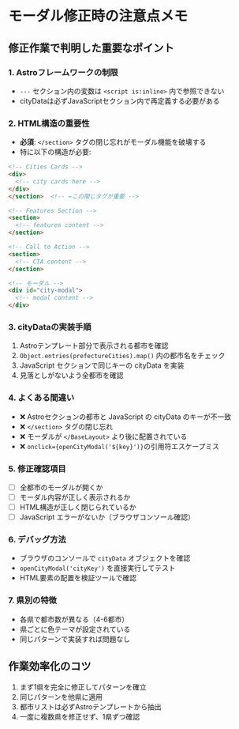 # モーダル修正時の注意点メモ

## 修正作業で判明した重要なポイント

### 1. Astroフレームワークの制限
- `---` セクション内の変数は `<script is:inline>` 内で参照できない
- cityDataは必ずJavaScriptセクション内で再定義する必要がある

### 2. HTML構造の重要性
- **必須**: `</section>` タグの閉じ忘れがモーダル機能を破壊する
- 特に以下の構造が必要:
```html
<!-- Cities Cards -->
<div>
  <!-- city cards here -->
</div>
</section>  <!-- ←この閉じタグが重要 -->

<!-- Features Section -->
<section>
  <!-- features content -->
</section>

<!-- Call to Action -->
<section>
  <!-- CTA content -->  
</section>

<!-- モーダル -->
<div id="city-modal">
  <!-- modal content -->
</div>
```

### 3. cityDataの実装手順
1. Astroテンプレート部分で表示される都市を確認
2. `Object.entries(prefectureCities).map()` 内の都市名をチェック
3. JavaScript セクションで同じキーの cityData を実装
4. 見落としがないよう全都市を確認

### 4. よくある間違い
- ❌ Astroセクションの都市と JavaScript の cityData のキーが不一致
- ❌ `</section>` タグの閉じ忘れ
- ❌ モーダルが `</BaseLayout>` より後に配置されている
- ❌ `onclick={openCityModal('${key}')}`の引用符エスケープミス

### 5. 修正確認項目
- [ ] 全都市のモーダルが開くか
- [ ] モーダル内容が正しく表示されるか  
- [ ] HTML構造が正しく閉じられているか
- [ ] JavaScript エラーがないか（ブラウザコンソール確認）

### 6. デバッグ方法
- ブラウザのコンソールで `cityData` オブジェクトを確認
- `openCityModal('cityKey')` を直接実行してテスト
- HTML要素の配置を検証ツールで確認

### 7. 県別の特徴
- 各県で都市数が異なる（4-6都市）
- 県ごとに色テーマが設定されている
- 同じパターンで実装すれば問題なし

## 作業効率化のコツ
1. まず1県を完全に修正してパターンを確立
2. 同じパターンを他県に適用
3. 都市リストは必ずAstroテンプレートから抽出
4. 一度に複数県を修正せず、1県ずつ確認